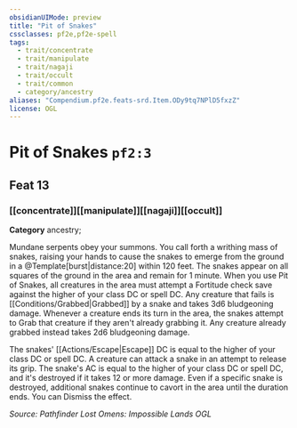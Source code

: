 ```yaml
---
obsidianUIMode: preview
title: "Pit of Snakes"
cssclasses: pf2e,pf2e-spell
tags:
  - trait/concentrate
  - trait/manipulate
  - trait/nagaji
  - trait/occult
  - trait/common
  - category/ancestry
aliases: "Compendium.pf2e.feats-srd.Item.ODy9tq7NPlD5fxzZ"
license: OGL
---
```

# Pit of Snakes `pf2:3`
## Feat 13
### [[concentrate]][[manipulate]][[nagaji]][[occult]]

**Category** ancestry; 




Mundane serpents obey your summons. You call forth a writhing mass of snakes, raising your hands to cause the snakes to emerge from the ground in a @Template\[burst|distance:20\] within 120 feet. The snakes appear on all squares of the ground in the area and remain for 1 minute. When you use Pit of Snakes, all creatures in the area must attempt a Fortitude check save against the higher of your class DC or spell DC. Any creature that fails is [[Conditions/Grabbed|Grabbed]] by a snake and takes 3d6 bludgeoning damage. Whenever a creature ends its turn in the area, the snakes attempt to Grab that creature if they aren't already grabbing it. Any creature already grabbed instead takes 2d6 bludgeoning damage.

The snakes' [[Actions/Escape|Escape]] DC is equal to the higher of your class DC or spell DC. A creature can attack a snake in an attempt to release its grip. The snake's AC is equal to the higher of your class DC or spell DC, and it's destroyed if it takes 12 or more damage. Even if a specific snake is destroyed, additional snakes continue to cavort in the area until the duration ends. You can Dismiss the effect.

*Source: Pathfinder Lost Omens: Impossible Lands*
*OGL*